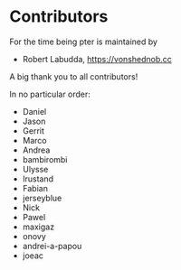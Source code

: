 # Contributors

For the time being pter is maintained by

 - Robert Labudda, <https://vonshednob.cc>

A big thank you to all contributors!

In no particular order:

 - Daniel
 - Jason
 - Gerrit
 - Marco
 - Andrea
 - bambirombi
 - Ulysse
 - lrustand
 - Fabian
 - jerseyblue
 - Nick
 - Pawel
 - maxigaz
 - onovy
 - andrei-a-papou
 - joeac

